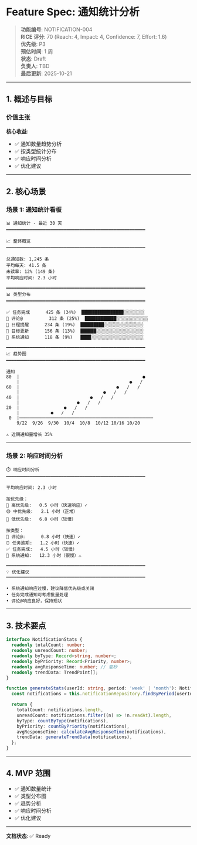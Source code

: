 # Feature Spec: 通知统计分析

> **功能编号**: NOTIFICATION-004  
> **RICE 评分**: 70 (Reach: 4, Impact: 4, Confidence: 7, Effort: 1.6)  
> **优先级**: P3  
> **预估时间**: 1 周  
> **状态**: Draft  
> **负责人**: TBD  
> **最后更新**: 2025-10-21

---

## 1. 概述与目标

### 价值主张

**核心收益**:

- ✅ 通知数量趋势分析
- ✅ 按类型统计分布
- ✅ 响应时间分析
- ✅ 优化建议

---

## 2. 核心场景

### 场景 1: 通知统计看板

```
📊 通知统计 - 最近 30 天
━━━━━━━━━━━━━━━━━━━━━━━━━━━━━━━━━━━━━━━━━━━━━━━━━━━━━

📈 整体概览
━━━━━━━━━━━━━━━━━━━━━━━━━━━━━━━━━━━━━━━━━━━━━━━━━━━━━

总通知数: 1,245 条
平均每天: 41.5 条
未读率: 12% (149 条)
平均响应时间: 2.3 小时

━━━━━━━━━━━━━━━━━━━━━━━━━━━━━━━━━━━━━━━━━━━━━━━━━━━━━
📊 类型分布
━━━━━━━━━━━━━━━━━━━━━━━━━━━━━━━━━━━━━━━━━━━━━━━━━━━━━

✅ 任务完成      425 条 (34%)  ████████████████░░░░░░░░
💬 评论@          312 条 (25%)  ████████████░░░░░░░░░░░░
📅 日程提醒      234 条 (19%)  █████████░░░░░░░░░░░░░░░
🎯 目标更新      156 条 (13%)  ██████░░░░░░░░░░░░░░░░░░
🔔 系统通知      118 条 (9%)   ████░░░░░░░░░░░░░░░░░░░░

━━━━━━━━━━━━━━━━━━━━━━━━━━━━━━━━━━━━━━━━━━━━━━━━━━━━━
📈 趋势图
━━━━━━━━━━━━━━━━━━━━━━━━━━━━━━━━━━━━━━━━━━━━━━━━━━━━━

通知
80  |                                               ●
    |                                          ●   /
60  |                                     ●   /   /
    |                                ●   /   /
40  |                           ●   /   /
    |                      ●   /   /
20  |                 ●   /   /
    |            ●   /   /
 0  |───────────────────────────────────────────────────
    9/22  9/26  9/30  10/4  10/8  10/12 10/16 10/20

⚠️ 近期通知量增长 35%
```

---

### 场景 2: 响应时间分析

```
⏱️ 响应时间分析
━━━━━━━━━━━━━━━━━━━━━━━━━━━━━━━━━━━━━━━━━━━━━━━━━━━━━

平均响应时间: 2.3 小时

按优先级：
🔴 高优先级:   0.5 小时（快速响应）✓
🟡 中优先级:   2.1 小时（正常）
🔵 低优先级:   6.8 小时（较慢）

按类型：
💬 评论@:      0.8 小时（快速）✓
⏰ 任务逾期:   1.2 小时（快速）✓
✅ 任务完成:   4.5 小时（较慢）
🔔 系统通知:   12.3 小时（很慢）⚠️

━━━━━━━━━━━━━━━━━━━━━━━━━━━━━━━━━━━━━━━━━━━━━━━━━━━━━
💡 优化建议
━━━━━━━━━━━━━━━━━━━━━━━━━━━━━━━━━━━━━━━━━━━━━━━━━━━━━

• 系统通知响应过慢，建议降低优先级或关闭
• 任务完成通知可考虑批量处理
• 评论@响应良好，保持现状
```

---

## 3. 技术要点

```typescript
interface NotificationStats {
  readonly totalCount: number;
  readonly unreadCount: number;
  readonly byType: Record<string, number>;
  readonly byPriority: Record<Priority, number>;
  readonly avgResponseTime: number; // 毫秒
  readonly trendData: TrendPoint[];
}

function generateStats(userId: string, period: 'week' | 'month'): NotificationStats {
  const notifications = this.notificationRepository.findByPeriod(userId, period);

  return {
    totalCount: notifications.length,
    unreadCount: notifications.filter((n) => !n.readAt).length,
    byType: countByType(notifications),
    byPriority: countByPriority(notifications),
    avgResponseTime: calculateAvgResponseTime(notifications),
    trendData: generateTrendData(notifications),
  };
}
```

---

## 4. MVP 范围

- ✅ 通知数量统计
- ✅ 类型分布图
- ✅ 趋势分析
- ✅ 响应时间分析
- ✅ 优化建议

---

**文档状态**: ✅ Ready
